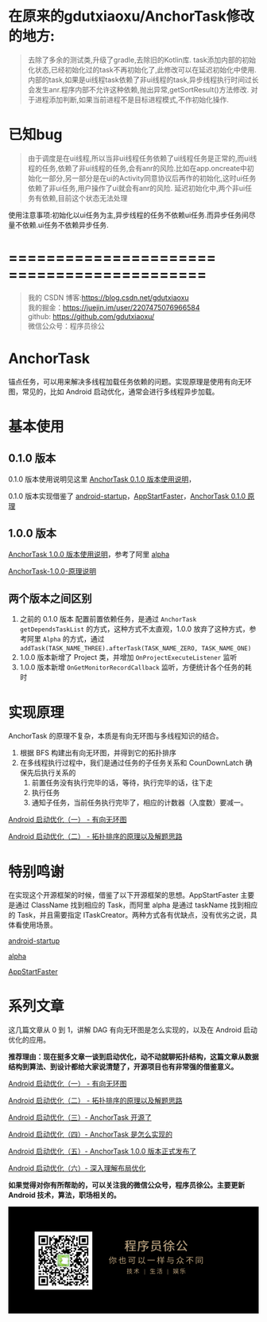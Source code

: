 # 在原来的gdutxiaoxu/AnchorTask修改的地方:
> 去除了多余的测试类,升级了gradle,去除旧的Kotlin库.
> task添加内部的初始化状态,已经初始化过的task不再初始化了,此修改可以在延迟初始化中使用.
> 内部的task,如果是ui线程task依赖了非ui线程的task,异步线程执行时间过长会发生anr.程序内部不允许这种依赖,抛出异常,getSortResult()方法修改.
> 对于进程添加判断,如果当前进程不是目标进程模式,不作初始化操作.

# 已知bug
> 由于调度是在ui线程,所以当非ui线程任务依赖了ui线程任务是正常的,而ui线程的任务,依赖了非ui线程的任务,会有anr的风险.比如在app.oncreate中初始化一部分,另一部分是在ui的Activity同意协议后再作的初始化,这时ui任务依赖了非ui任务,用户操作了ui就会有anr的风险.
> 延迟初始化中,两个非ui任务有依赖,目前这个状态无法处理

使用注意事项:初始化以ui任务为主,异步线程的任务不依赖ui任务.而异步任务间尽量不依赖.ui任务不依赖异步任务.


# ====================== =====================
> 我的 CSDN 博客:https://blog.csdn.net/gdutxiaoxu <br>
> 我的掘金：https://juejin.im/user/2207475076966584  <br>
> github: https://github.com/gdutxiaoxu/  <br>
> 微信公众号：程序员徐公  <br>


#  AnchorTask

锚点任务，可以用来解决多线程加载任务依赖的问题。实现原理是使用有向无环图，常见的，比如 Android 启动优化，通常会进行多线程异步加载。

# 基本使用

## 0.1.0 版本

0.1.0 版本使用说明见这里 [AnchorTask 0.1.0 版本使用说明](https://github.com/gdutxiaoxu/AnchorTask/wiki/AnchorTask-0.1.0-%E7%89%88%E6%9C%AC%E4%BD%BF%E7%94%A8%E8%AF%B4%E6%98%8E)， 

0.1.0 版本实现借鉴了 [android-startup](https://github.com/idisfkj/android-startup)，[AppStartFaster](https://github.com/NoEndToLF/AppStartFaster)，[AnchorTask 0.1.0 原理
](https://github.com/gdutxiaoxu/AnchorTask/wiki/AnchorTask-0.1.0-%E5%8E%9F%E7%90%86)

##  1.0.0 版本

[AnchorTask 1.0.0 版本使用说明](https://github.com/gdutxiaoxu/AnchorTask/wiki/AnchorTask-1.0.0-%E7%89%88%E6%9C%AC%E4%BD%BF%E7%94%A8%E8%AF%B4%E6%98%8E)，参考了阿里 [alpha](https://github.com/alibaba/alpha)

[AnchorTask-1.0.0-原理说明](https://github.com/gdutxiaoxu/AnchorTask/wiki/AnchorTask-1.0.0-%E5%8E%9F%E7%90%86%E8%AF%B4%E6%98%8E)

## 两个版本之间区别


1. 之前的 0.1.0 版本 配置前置依赖任务，是通过 `AnchorTask getDependsTaskList` 的方式，这种方式不太直观，1.0.0 放弃了这种方式，参考阿里 `Alpha` 的方式，通过 `addTask(TASK_NAME_THREE).afterTask(TASK_NAME_ZERO, TASK_NAME_ONE)`
2. 1.0.0 版本新增了 Project 类，并增加 `OnProjectExecuteListener` 监听
3. 1.0.0 版本新增 `OnGetMonitorRecordCallback` 监听，方便统计各个任务的耗时


# 实现原理

AnchorTask 的原理不复杂，本质是有向无环图与多线程知识的结合。

1. 根据 BFS 构建出有向无环图，并得到它的拓扑排序
2.  在多线程执行过程中，我们是通过任务的子任务关系和 CounDownLatch 确保先后执行关系的
    1. 前置任务没有执行完毕的话，等待，执行完毕的话，往下走
    2. 执行任务
    3.  通知子任务，当前任务执行完毕了，相应的计数器（入度数）要减一。
    

[Android 启动优化（一） - 有向无环图
](https://juejin.cn/post/6926794003794903048)

[Android 启动优化（二） - 拓扑排序的原理以及解题思路](https://juejin.cn/post/6930805971673415694)



# 特别鸣谢

在实现这个开源框架的时候，借鉴了以下开源框架的思想。AppStartFaster 主要是通过 ClassName 找到相应的 Task，而阿里 alpha 是通过 taskName 找到相应的 Task，并且需要指定 ITaskCreator。两种方式各有优缺点，没有优劣之说，具体看使用场景。

[android-startup](https://github.com/idisfkj/android-startup)

[alpha](https://github.com/alibaba/alpha)

[AppStartFaster](https://github.com/NoEndToLF/AppStartFaster)

# 系列文章

这几篇文章从 0 到 1，讲解 DAG 有向无环图是怎么实现的，以及在 Android 启动优化的应用。

**推荐理由：现在挺多文章一谈到启动优化，动不动就聊拓扑结构，这篇文章从数据结构到算法、到设计都给大家说清楚了，开源项目也有非常强的借鉴意义。**

[Android 启动优化（一） - 有向无环图]( https://mp.weixin.qq.com/s/xWYe-uxgXTPuitYcLgXYNg)

[Android 启动优化（二） - 拓扑排序的原理以及解题思路]( https://mp.weixin.qq.com/s/ShfxD_Z7M_NuWYNodn-vqA)

[Android 启动优化（三）- AnchorTask 开源了]( https://mp.weixin.qq.com/s/YRUpf9jKEwIHV0A4FqltXg)

[Android 启动优化（四）- AnchorTask 是怎么实现的](https://mp.weixin.qq.com/s/6RKco9JTm6ZrFyw99k9Rlg)

[Android 启动优化（五）- AnchorTask 1.0.0 版本正式发布了]( https://mp.weixin.qq.com/s/0MsJa0ZepWkPUs-ymnVb-w)

[Android 启动优化（六）- 深入理解布局优化](https://mp.weixin.qq.com/s/7_dQd2wGZYKWf9kHNlv2fg)

**如果觉得对你有所帮助的，可以关注我的微信公众号，程序员徐公。主要更新 Android 技术，算法，职场相关的。**

![](https://raw.githubusercontent.com/gdutxiaoxu/blog_pic/master/21/0120210409172003.png)
